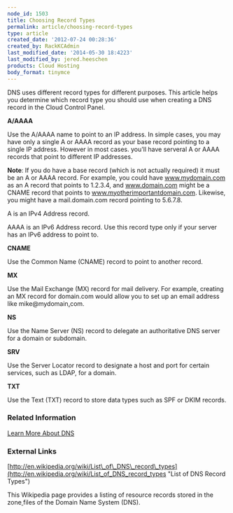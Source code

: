 ```yaml
---
node_id: 1503
title: Choosing Record Types
permalink: article/choosing-record-types
type: article
created_date: '2012-07-24 00:28:36'
created_by: RackKCAdmin
last_modified_date: '2014-05-30 18:4223'
last_modified_by: jered.heeschen
products: Cloud Hosting
body_format: tinymce
---
```


 DNS uses different record types for different purposes. This article
helps you determine which record type you should use when creating a DNS
record in the Cloud Control Panel.

**A/AAAA**

Use the A/AAAA name to point to an IP address. In simple cases, you may
have only a single A or AAAA record as your base record pointing to a
single IP address. However in most cases. you'll have serveral A or AAAA
records that point to different IP addresses.

**Note**: If you do have a base record (which is not actually required)
it must be an A or AAAA record. For example, you could have
www.mydomain.com as an A record that points to 1.2.3.4, and
www.domain.com might be a CNAME record that points
to www.myotherimportantdomain.com.  Likewise, you might have
a mail.domain.com record pointing to 5.6.7.8.

A is an IPv4 Address record. 

AAAA is an IPv6 Address record. Use this record type only if your server
has an IPv6 address to point to. 

**CNAME**

Use the Common Name (CNAME) record to point to another record. 

**MX**

Use the Mail Exchange (MX) record for mail delivery. For
example, creating an MX record for domain.com would allow you to set up
an email address like mike@mydomain[.](mailto:mike@domain.com)com.

**NS**

Use the Name Server (NS) record to delegate an authoritative DNS server
for a domain or subdomain.

**SRV**

Use the Server Locator record to designate a host and port for certain
services, such as LDAP,  for a domain.

**TXT**

Use the Text (TXT) record to store data types such as SPF or DKIM
records.

### Related Information

[Learn More About
DNS](http://www.rackspace.com/knowledge_center/node/2315)

### External Links

[http://en.wikipedia.org/wiki/List\_of\_DNS\_record\_types](http://en.wikipedia.org/wiki/List_of_DNS_record_types "List of DNS Record Types")

This Wikipedia page provides a listing of resource records stored in
the zone[ ](http://en.wikipedia.org/wiki/Zone_file "Zone file")files of
the Domain Name System (DNS).

